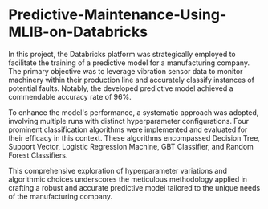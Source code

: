 # Predictive-Maintenance-Using-MLIB-on-Databricks

In this project, the Databricks platform was strategically employed to facilitate the training of a predictive model for a manufacturing company. The primary objective was to leverage vibration sensor data to monitor machinery within their production line and accurately classify instances of potential faults. Notably, the developed predictive model achieved a commendable accuracy rate of 96%.

To enhance the model's performance, a systematic approach was adopted, involving multiple runs with distinct hyperparameter configurations. Four prominent classification algorithms were implemented and evaluated for their efficacy in this context. These algorithms encompassed Decision Tree, Support Vector, Logistic Regression Machine, GBT Classifier,  and Random Forest Classifiers.

This comprehensive exploration of hyperparameter variations and algorithmic choices underscores the meticulous methodology applied in crafting a robust and accurate predictive model tailored to the unique needs of the manufacturing company.
